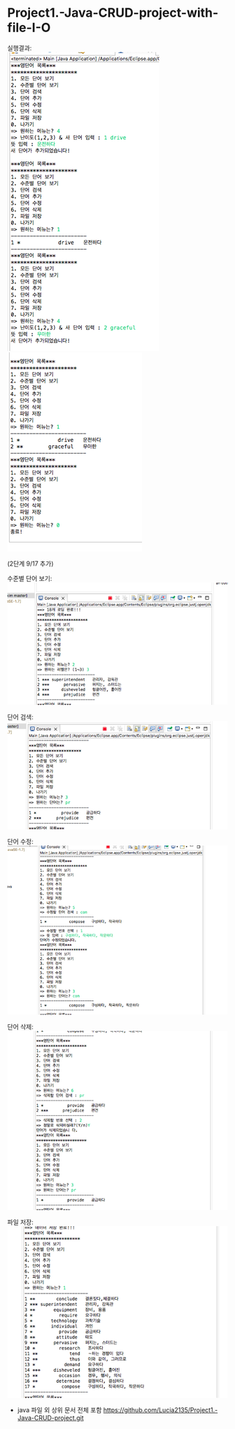 # Project1.-Java-CRUD-project-with-file-I-O

실행결과:     
<img src="1.png"></img><br/>
<img src="2.png"></img><br/>

(2단계 9/17 추가)

수준별 단어 보기:   
<img src="Screen Shot 2022-09-17 at 9.45.44 PM.png"></img><br/>

단어 검색:   
<img src="Screen Shot 2022-09-17 at 9.48.56 PM.png"></img><br/>

단어 수정:   
<img src="Screen Shot 2022-09-17 at 9.49.13 PM.png"></img><br/>

단어 삭제:   
<img src="Screen Shot 2022-09-17 at 9.49.38 PM.png"></img><br/>

파일 저장:   
<img src="Screen Shot 2022-09-17 at 9.50.10 PM.png"></img><br/>

+ java 파일 외 상위 문서 전체 포함
<https://github.com/Lucia2135/Project1.-Java-CRUD-project.git>
